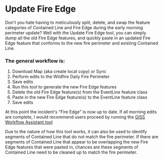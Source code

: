 # Update Fire Edge

Don't you hate having to meticulously split, delete, and swap the feature categories of Contained Line and Fire Edge during the early morning perimeter update? Well with the Update Fire Edge tool, you can simply dump all the old Fire Edge features, and quickly paste in an updated Fire Edge feature that conforms to the new fire perimeter and existing Contained Line.



### The general workflow is:
1. Download Map (aka create local copy) or Sync
2. Perform edits to the Wildfire Daily Fire Perimeter
3. Save edits
4. Run this tool to generate the new Fire Edge features
6. Delete the old Fire Edge feature(s) from the EventLine feature class
7. Paste in the new Fire Edge feature(s) to the EventLine feature class
8. Save edits

At this point the incident's "Fire Edge" is now up to date. If all morning edits are complete, I would recommend users proceed by running the [GISS Workflow Assistant tool](/docs/README_GISSWorkflowAssistant.md)


Due to the nature of how this tool works, it can also be used to identify segments of Contained Line that do not match the fire perimeter. If there are segments of Contained Line that appear to be overlapping the new Fire Edge features that were pasted in, chances are these segments of Contained Line need to be cleaned up to match the fire perimeter.
